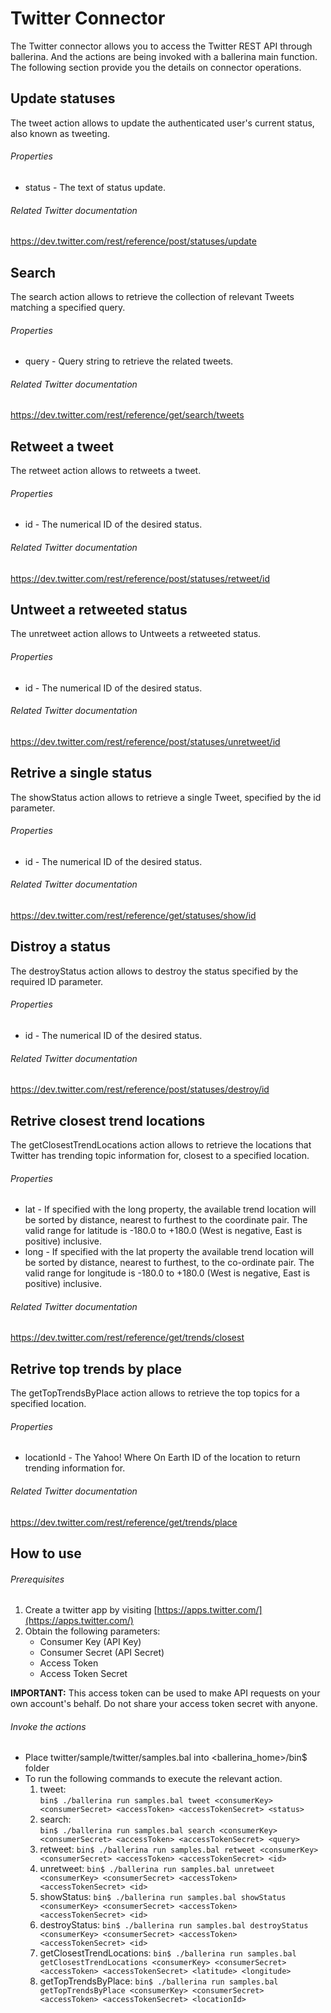 # Twitter Connector

The Twitter connector allows you to access the Twitter REST API through ballerina. And the actions are being invoked
with a ballerina main function. The following section provide you the details on connector operations.

## Update statuses
The tweet action allows to update the authenticated user's current status, also known as tweeting.

###### Properties
  * status - The text of status update.

###### Related Twitter documentation
<https://dev.twitter.com/rest/reference/post/statuses/update>

## Search
The search action allows to retrieve the collection of relevant Tweets matching a specified query.

###### Properties
  * query - Query string to retrieve the related tweets.

###### Related Twitter documentation
<https://dev.twitter.com/rest/reference/get/search/tweets>

## Retweet a tweet
The retweet action allows to retweets a tweet.

###### Properties
  * id - The numerical ID of the desired status.

###### Related Twitter documentation
<https://dev.twitter.com/rest/reference/post/statuses/retweet/id>

## Untweet a retweeted status
The unretweet action allows to Untweets a retweeted status.

###### Properties
  * id - The numerical ID of the desired status.

###### Related Twitter documentation
<https://dev.twitter.com/rest/reference/post/statuses/unretweet/id>

## Retrive a single status
The showStatus action allows to retrieve a single Tweet, specified by the id parameter.

###### Properties
  * id - The numerical ID of the desired status.

###### Related Twitter documentation
<https://dev.twitter.com/rest/reference/get/statuses/show/id>

## Distroy a status
The destroyStatus action allows to destroy the status specified by the required ID parameter.

###### Properties
  * id - The numerical ID of the desired status.

###### Related Twitter documentation
<https://dev.twitter.com/rest/reference/post/statuses/destroy/id>

## Retrive closest trend locations
The getClosestTrendLocations action allows to retrieve the locations that Twitter has trending topic information
for, closest to a specified location.

###### Properties
  * lat -  If specified with the long property, the available trend location will be sorted by distance, nearest
                to furthest to the coordinate pair. The valid range for latitude is -180.0 to +180.0 (West is negative,
                East is positive) inclusive.
  * long - If specified with the lat property the available trend location will be sorted by distance, nearest to
                furthest, to the co-ordinate pair. The valid range for longitude is -180.0 to +180.0 (West is negative,
                East is positive) inclusive.

###### Related Twitter documentation
<https://dev.twitter.com/rest/reference/get/trends/closest>

## Retrive top trends by place
The getTopTrendsByPlace action allows to retrieve the top topics for a specified location.

###### Properties
  * locationId -  The Yahoo! Where On Earth ID of the location to return trending information for.

###### Related Twitter documentation
<https://dev.twitter.com/rest/reference/get/trends/place>

## How to use

###### Prerequisites
1. Create a twitter app by visiting [https://apps.twitter.com/](https://apps.twitter.com/)
2. Obtain the following parameters:
    * Consumer Key (API Key)
    * Consumer Secret (API Secret)
    * Access Token
    * Access Token Secret

**IMPORTANT:** This access token can be used to make API requests on your own account's behalf. Do not share your access token secret with anyone.

###### Invoke the actions
- Place twitter/sample/twitter/samples.bal into <ballerina_home>/bin$ folder
- To run the following commands to execute the relevant action.
  1. tweet:   
  `bin$ ./ballerina run samples.bal tweet <consumerKey> <consumerSecret> <accessToken> <accessTokenSecret> <status>`
  2. search:    
  `bin$ ./ballerina run samples.bal search <consumerKey> <consumerSecret> <accessToken> <accessTokenSecret> <query>`
  3. retweet: 
  `bin$ ./ballerina run samples.bal retweet <consumerKey> <consumerSecret> <accessToken> <accessTokenSecret> <id>`
  4. unretweet: 
  `bin$ ./ballerina run samples.bal unretweet <consumerKey> <consumerSecret> <accessToken> <accessTokenSecret> <id>`
  5. showStatus: 
  `bin$ ./ballerina run samples.bal showStatus <consumerKey> <consumerSecret> <accessToken> <accessTokenSecret> <id>`
  6. destroyStatus:
  `bin$ ./ballerina run samples.bal destroyStatus <consumerKey> <consumerSecret> <accessToken> <accessTokenSecret> <id>`
  7. getClosestTrendLocations:
  `bin$ ./ballerina run samples.bal getClosestTrendLocations <consumerKey> <consumerSecret> <accessToken> <accessTokenSecret> <latitude> <longitude>`
  8. getTopTrendsByPlace:
  `bin$ ./ballerina run samples.bal getTopTrendsByPlace <consumerKey> <consumerSecret> <accessToken> <accessTokenSecret> <locationId>`

